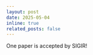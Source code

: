 ```yaml
---
layout: post
date: 2025-05-04
inline: true
related_posts: false
---
```

One paper is accepted by SIGIR!
